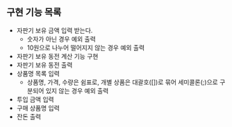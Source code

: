 ## 구현 기능 목록
* 자판기 보유 금액 입력 받는다.
    * 숫자가 아닌 경우 예외 출력
    * 10원으로 나누어 떨어지지 않는 경우 예외 출력
* 자판기 보유 동전 계산 기능 구현
* 자판기 보유 동전 출력
* 상품명 목록 입력
    * 상품명, 가격, 수량은 쉼표로, 개별 상품은 대괄호([])로 묶어 세미콜론(;)으로 구분되어 있지 않는 경우 예외 출력
* 투입 금액 입력
* 구매 상품명 입력
* 잔돈 출력
